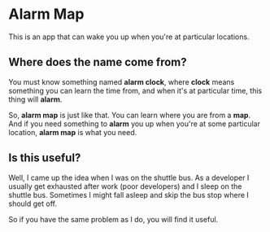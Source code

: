 Alarm Map
=========

This is an app that can wake you up when you're at particular locations.


Where does the name come from?
------------------------------

You must know something named **alarm clock**, where **clock** means something you can learn the
time from, and when it's at particular time, this thing will **alarm**.

So, **alarm map** is just like that. You can learn where you are from a **map**. And if you need
something to **alarm** you up when you're at some particular location, **alarm map** is what you
need.


Is this useful?
---------------

Well, I came up the idea when I was on the shuttle bus. As a developer I usually get exhausted
after work (poor developers) and I sleep on the shuttle bus. Sometimes I might fall asleep and
skip the bus stop where I should get off.

So if you have the same problem as I do, you will find it useful.

